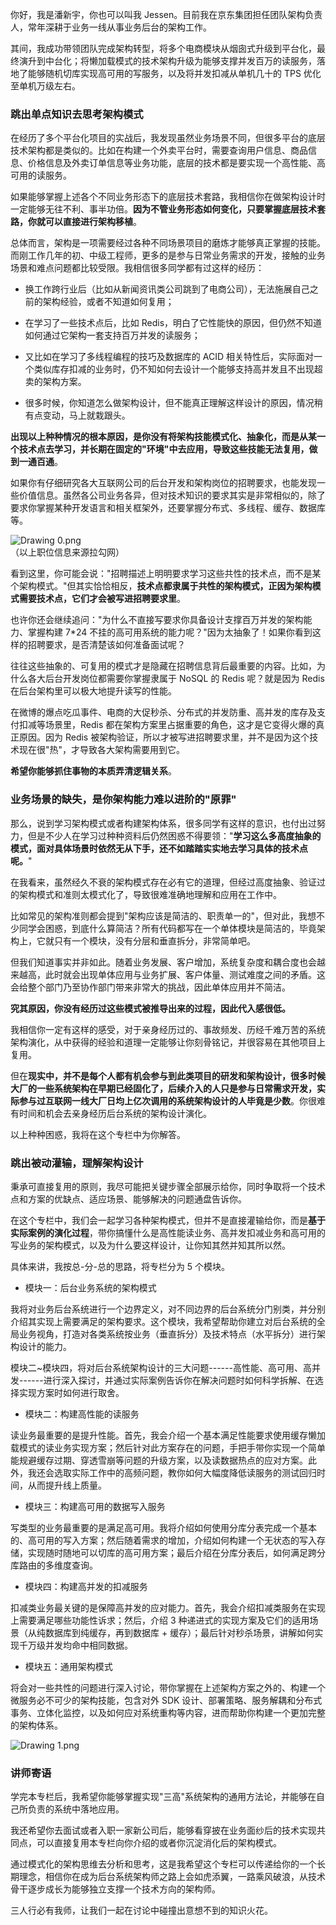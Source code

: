 你好，我是潘新宇，你也可以叫我 Jessen。目前我在京东集团担任团队架构负责人，常年深耕于业务一线从事业务后台的架构工作。

其间，我成功带领团队完成架构转型，将多个电商模块从烟囱式升级到平台化，最终演升到中台化；将懒加载模式的技术架构升级为能够支撑并发百万的读服务，落地了能够随机切库实现高可用的写服务，以及将并发扣减从单机几十的 TPS 优化至单机万级左右。

### 跳出单点知识去思考架构模式

在经历了多个平台化项目的实战后，我发现虽然业务场景不同，但很多平台的底层技术架构都是类似的。比如在构建一个外卖平台时，需要查询用户信息、商品信息、价格信息及外卖订单信息等业务功能，底层的技术都是要实现一个高性能、高可用的读服务。

如果能够掌握上述各个不同业务形态下的底层技术套路，我相信你在做架构设计时一定能够无往不利、事半功倍。**因为不管业务形态如何变化，只要掌握底层技术套路，你就可以直接进行架构移植**。

总体而言，架构是一项需要经过各种不同场景项目的磨炼才能够真正掌握的技能。而刚工作几年的初、中级工程师，更多的是参与日常业务需求的开发，接触的业务场景和难点问题都比较受限。我相信很多同学都有过这样的经历：

* 换工作跨行业后（比如从新闻资讯类公司跳到了电商公司），无法施展自己之前的架构经验，或者不知道如何复用；

* 在学习了一些技术点后，比如 Redis，明白了它性能快的原因，但仍然不知道如何通过它架构一套支持百万并发的读服务；

* 又比如在学习了多线程编程的技巧及数据库的 ACID 相关特性后，实际面对一个类似库存扣减的业务时，仍不知如何去设计一个能够支持高并发且不出现超卖的架构方案。

* 很多时候，你知道怎么做架构设计，但不能真正理解这样设计的原因，情况稍有点变动，马上就栽跟头。

**出现以上种种情况的根本原因，是你没有将架构技能模式化、抽象化，而是从某一个技术点去学习，并长期在固定的"环境"中去应用，导致这些技能无法复用，做到一通百通**。

如果你有仔细研究各大互联网公司的后台开发和架构岗位的招聘要求，也能发现一些价值信息。虽然各公司业务各异，但对技术知识的要求其实是非常相似的，除了要求你掌握某种开发语言和相关框架外，还要掌握分布式、多线程、缓存、数据库等。

![Drawing 0.png](https://s0.lgstatic.com/i/image2/M01/04/7B/CgpVE1_yfQuAPztPAANC63flFVE240.png)  
（以上职位信息来源拉勾网）

看到这里，你可能会说："招聘描述上明明要求学习这些共性的技术点，而不是某个架构模式。"但其实恰恰相反，**技术点都隶属于共性的架构模式，正因为架构模式需要技术点，它们才会被写进招聘要求里**。

也许你还会继续追问："为什么不直接写要求你具备设计支撑百万并发的架构能力、掌握构建 7\*24 不挂的高可用系统的能力呢？"因为太抽象了！如果你看到这样的招聘要求，是否清楚该如何准备面试呢？

往往这些抽象的、可复用的模式才是隐藏在招聘信息背后最重要的内容。比如，为什么各大后台开发岗位都需要你掌握隶属于 NoSQL 的 Redis 呢？就是因为 Redis 在后台架构里可以极大地提升读写的性能。

在微博的爆点吃瓜事件、电商的大促秒杀、分布式的并发防重、高并发的库存及支付扣减等场景里，Redis 都在架构方案里占据重要的角色，这才是它变得火爆的真正原因。因为 Redis 被架构验证，所以才被写进招聘要求里，并不是因为这个技术现在很"热"，才导致各大架构需要用到它。

**希望你能够抓住事物的本质弄清逻辑关系**。

### 业务场景的缺失，是你架构能力难以进阶的"原罪"

那么，说到学习架构模式或者构建架构体系，很多同学有这样的意识，也付出过努力，但是不少人在学习过种种资料后仍然困惑不得要领："**学习这么多高度抽象的模式，面对具体场景时依然无从下手，还不如踏踏实实地去学习具体的技术点呢。**"

在我看来，虽然经久不衰的架构模式存在必有它的道理，但经过高度抽象、验证过的架构模式和准则太模式化了，导致很难准确地理解和应用在工作中。

比如常见的架构准则都会提到"架构应该是简洁的、职责单一的"，但对此，我想不少同学会困惑，到底什么算简洁？所有代码都写在一个单体模块是简洁的，毕竟架构上，它就只有一个模块，没有分层和垂直拆分，非常简单吧。

但我们知道事实并非如此。随着业务发展、客户增加，系统复杂度和耦合度也会越来越高，此时就会出现单体应用与业务扩展、客户体量、测试难度之间的矛盾。这会给整个部门乃至协作部门带来非常大的挑战，因此单体应用并不简洁。

**究其原因，你没有经历过这些模式被推导出来的过程，因此代入感很低。**

我相信你一定有这样的感受，对于亲身经历过的、事故频发、历经千难万苦的系统架构演化，从中获得的经验和道理一定能够让你刻骨铭记，并很容易在其他项目上复用。

但在**现实中，并不是每个人都有机会参与到此类项目的研发和架构设计，很多时候大厂的一些系统架构在早期已经固化了，后续介入的人只是参与日常需求开发，实际参与过互联网一线大厂日均上亿次调用的系统架构设计的人毕竟是少数**。你很难有时间和机会去亲身经历后台系统的架构设计演化。

以上种种困惑，我将在这个专栏中为你解答。

### 跳出被动灌输，理解架构设计

秉承可直接复用的原则，我尽可能把关键步骤全部展示给你，同时争取将一个技术点和方案的优缺点、适应场景、能够解决的问题通盘告诉你。

在这个专栏中，我们会一起学习各种架构模式，但并不是直接灌输给你，而是**基于实际案例的演化过程**，带你搞懂什么是高性能读业务、高并发扣减业务和高可用的写业务的架构模式，以及为什么要这样设计，让你知其然并知其所以然。

具体来讲，我按总-分-总的思路，将专栏分为 5 个模块。

* 模块一：后台业务系统的架构模式

我将对业务后台系统进行一个边界定义，对不同边界的后台系统分门别类，并分别介绍其实现上需要满足的架构要求。这个模块，我希望帮助你建立对后台系统的全局业务视角，打造对各类系统按业务（垂直拆分）及技术特点（水平拆分）进行架构设计的能力。

模块二\~模块四，将对后台系统架构设计的三大问题------高性能、高可用、高并发------进行深入探讨，并通过实际案例告诉你在解决问题时如何科学拆解、在选择实现方案时如何进行取舍。

* 模块二：构建高性能的读服务

读业务最重要的是提升性能。首先，我会介绍一个基本满足性能要求使用缓存懒加载模式的读业务实现方案；然后针对此方案存在的问题，手把手带你实现一个简单能规避缓存过期、穿透雪崩等问题的升级方案，以及读数据热点的应对方案。此外，我还会选取实际工作中的高频问题，教你如何大幅度降低读服务的测试回归时间，从而提升线上质量。

* 模块三：构建高可用的数据写入服务

写类型的业务最重要的是满足高可用。我将介绍如何使用分库分表完成一个基本的、高可用的写入方案；然后随着需求的增加，介绍如何构建一个无状态的写入存储，实现随时随地可以切库的高可用方案；最后介绍在分库分表后，如何满足跨分库路由的多维度查询。

* 模块四：构建高并发的扣减服务

扣减类业务最关键的是保障高并发的应对能力。首先，我会介绍扣减类服务在实现上需要满足哪些功能性诉求；然后，介绍 3 种递进式的实现方案及它们的适用场景（从纯数据库到纯缓存，再到数据库 + 缓存）；最后针对秒杀场景，讲解如何实现千万级并发均命中相同数据。

* 模块五：通用架构模式

将会对一些共性的问题进行深入讨论，带你掌握在上述架构方案之外的、构建一个微服务必不可少的架构技能，包含对外 SDK 设计、部署策略、服务解耦和分布式事务、立体化监控，以及如何应对系统重构等内容，进而帮助你构建一个更加完整的架构体系。

![Drawing 1.png](https://s0.lgstatic.com/i/image2/M01/04/7B/CgpVE1_yfSSAYob7AAMv_k53EPE229.png)

### 讲师寄语

学完本专栏后，我希望你能够掌握实现"三高"系统架构的通用方法论，并能够在自己所负责的系统中落地应用。

我还希望你去面试或者入职一家新公司后，能够看穿披在业务面纱后的技术实现共同点，可以直接复用本专栏向你介绍的或者你沉淀消化后的架构模式。

通过模式化的架构思维去分析和思考，这是我希望这个专栏可以传递给你的一个长期理念，相信你在成为后台系统架构师之路上会如虎添翼，一路乘风破浪，从技术骨干逐步成长为能够独立支撑一个技术方向的架构师。

三人行必有我师，让我们一起在讨论中碰撞出意想不到的知识火花。
